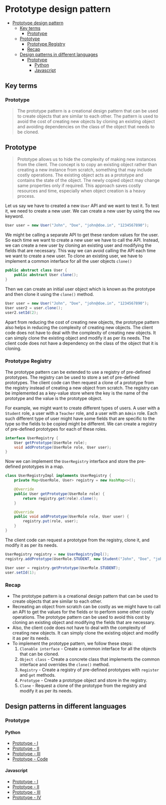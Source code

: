 # Prototype design pattern

- [Prototype design pattern](#prototype-design-pattern)
    - [Key terms](#key-terms)
        - [Prototype](#prototype)
    - [Prototype](#prototype-1)
        - [Prototype Registry](#prototype-registry)
        - [Recap](#recap)
    - [Design patterns in different languages](#design-patterns-in-different-languages)
        - [Prototype](#prototype-2)
            - [Python](#python)
            - [Javascript](#javascript)

## Key terms
### Prototype
> The prototype pattern is a creational design pattern that can be used to create objects that are similar to each other. The pattern is used to avoid the cost of creating new objects by cloning an existing object and avoiding dependencies on the class of the object that needs to be cloned.

## Prototype

> Prototype allows us to hide the complexity of making new instances from the client. The concept is to copy an existing object rather than creating a new instance from scratch, something that may include costly operations. The existing object acts as a prototype and contains the state of the object. The newly copied object may change same properties only if required. This approach saves costly resources and time, especially when object creation is a heavy process.

Let us say we have to created a new `User` API and we want to test it. To test it, we need to create a new user. We can create a new user by using the `new` keyword.

```java
User user = new User("John", "Doe", "john@doe.in", "1234567890");
```

We might be calling a separate API to get these random values for the user. So each time we want to create a new user we have to call the API. Instead, we can create a new user by cloning an existing user and modifying the fields that are necessary. This way we can avoid calling the API each time we want to create a new user. To clone an existing user, we have to implement a common interface for all the user objects `clone()`

```java
public abstract class User {
    public abstract User clone();
}
```

Then we can create an initial user object which is known as the prototype and then clone it using the `clone()` method.

```java
User user = new User("John", "Doe", "john@doe.in", "1234567890");
User user2 = user.clone();
user2.setId(2);
```

Apart from reducing the cost of creating new objects, the prototype pattern also helps in reducing the complexity of creating new objects. The client code does not have to deal with the complexity of creating new objects. It can simply clone the existing object and modify it as per its needs. The client code does not have a dependency on the class of the object that it is cloning.

### Prototype Registry

The prototype pattern can be extended to use a registry of pre-defined prototypes. The registry can be used to store a set of pre-defined prototypes. The client code can then request a clone of a prototype from the registry instead of creating a new object from scratch. The registry can be implemented as a key-value store where the key is the name of the prototype and the value is the prototype object.

For example, we might want to create different types of users. A user with a `Student` role, a user with a `Teacher` role, and a user with an `Admin` role. Each such different type of user might have some fields that are specific to the type so the fields to be copied might be different. We can create a registry of pre-defined prototypes for each of these roles.

```java
interface UserRegistry {
    User getPrototype(UserRole role);
    void addPrototype(UserRole role, User user);
}
```

Now we can implement the `UserRegistry` interface and store the pre-defined prototypes in a map.

```java
class UserRegistryImpl implements UserRegistry {
    private Map<UserRole, User> registry = new HashMap<>();

    @Override
    public User getPrototype(UserRole role) {
        return registry.get(role).clone();
    }

    @Override
    public void addPrototype(UserRole role, User user) {
        registry.put(role, user);
    }
}
```

The client code can request a prototype from the registry, clone it, and modify it as per its needs.

```java
UserRegistry registry = new UserRegistryImpl();
registry.addPrototype(UserRole.STUDENT, new Student("John", "Doe", "john@doe.in", "1234567890", UserRole.STUDENT, "CS"));

User user = registry.getPrototype(UserRole.STUDENT);
user.setId(1);
```

### Recap

- The prototype pattern is a creational design pattern that can be used to create objects that are similar to each other.
- Recreating an object from scratch can be costly as we might have to call an API to get the values for the fields or to perform some other costly operations. The prototype pattern can be used to avoid this cost by cloning an existing object and modifying the fields that are necessary.
- Also, the client code does not have to deal with the complexity of creating new objects. It can simply clone the existing object and modify it as per its needs.
- To implement the prototype pattern, we follow these steps:
    1. `Clonable interface` - Create a common interface for all the objects that can be cloned.
    2. `Object class` - Create a concrete class that implements the common interface and overrides the `clone()` method.
    3. `Registry` - Create a registry of pre-defined prototypes with `register` and `get` methods.
    4. `Prototype` - Create a prototype object and store in the registry.
    5. `Clone` - Request a clone of the prototype from the registry and modify it as per its needs.


## Design patterns in different languages

### Prototype

#### Python

* [Prototype - I](https://refactoring.guru/design-patterns/prototype/python/example)
* [Prototype - II](https://stackabuse.com/the-prototype-design-pattern-in-python/)
* [Prototype - III](https://python-patterns.guide/gang-of-four/prototype/)
* [Prototype - Code](https://gist.github.com/pazdera/1122366)

#### Javascript

* [Prototype - I](https://www.digitalocean.com/community/conceptual_articles/prototype-design-pattern-in-javascript)
* [Prototype - II](https://www.oreilly.com/library/view/learning-javascript-design/9781449334840/ch09s07.html)
* [Prototype - III](https://www.patterns.dev/posts/prototype-pattern/)
* [Prototype - IV](https://vegibit.com/javascript-prototype-pattern/)